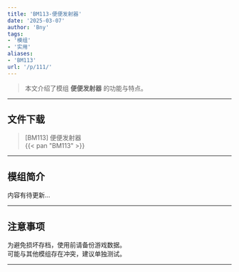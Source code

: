 ```yaml
---
title: 'BM113-便便发射器'
date: '2025-03-07'
author: 'Bny'
tags:
- '模组'
- '实用'
aliases:
- 'BM113'
url: '/p/111/'
---
```


> 本文介绍了模组 **便便发射器** 的功能与特点。

---

## 文件下载

> [BM113] 便便发射器  
{{< pan "BM113" >}}  

---

## 模组简介

>  
内容有待更新...  

---

## 注意事项

>  
为避免损坏存档，使用前请备份游戏数据。  
可能与其他模组存在冲突，建议单独测试。  

---

